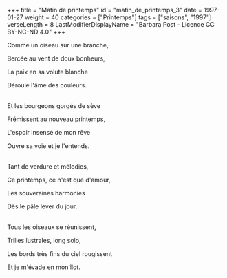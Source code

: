 +++
title = "Matin de printemps"
id = "matin_de_printemps_3"
date = 1997-01-27
weight = 40
categories = ["Printemps"]
tags = ["saisons", "1997"]
verseLength = 8
LastModifierDisplayName = "Barbara Post - Licence CC BY-NC-ND 4.0"
+++

Comme un oiseau sur une branche,

Bercée au vent de doux bonheurs,

La paix en sa volute blanche

Déroule l'âme des couleurs.

 \
Et les bourgeons gorgés de sève

Frémissent au nouveau printemps,

L'espoir insensé de mon rêve

Ouvre sa voie et je l'entends.

 \
Tant de verdure et mélodies,

Ce printemps, ce n'est que d'amour,

Les souveraines harmonies

Dès le pâle lever du jour.

 \
Tous les oiseaux se réunissent,

Trilles lustrales, long solo,

Les bords très fins du ciel rougissent

Et je m'évade en mon îlot.
